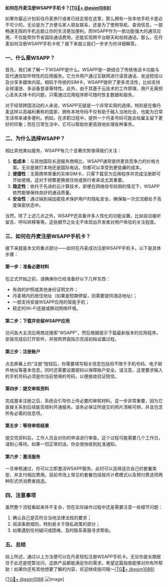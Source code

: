 **如何在丹麦注册WSAPP手机卡？[[TG💪+ @esim1088](https://t.me/s/esim1088)]**

如果你最近计划前往丹麦旅行或者已经定居在这里，那么拥有一张本地手机卡是必不可少的。无论是为了方便与家人朋友联系，还是为了使用导航、查询信息，一部畅通无阻的手机总能让你的生活更加便利。而WSAPP作为一款功能强大的通讯应用，不仅能帮你节省国际通话费用，还能实现跨平台聊天和视频通话。那么，在丹麦如何注册WSAPP手机卡呢？接下来就让我们一步步为你详细解答。

### 一、什么是WSAPP？

首先，我们来了解一下WSAPP是什么。WSAPP是一款结合了传统电话卡功能与现代通信软件特性的应用服务。它允许用户通过互联网进行语音通话、发送短信以及分享多媒体内容。相较于传统的SIM卡，WSAPP提供了更多灵活性，比如支持全球漫游、多设备登录等特性。此外，由于其基于云技术的工作原理，用户无需担心丢失实体卡的问题，只需通过应用程序即可随时恢复数据和服务。

对于经常跨国流动的人来说，WSAPP无疑是一个非常实用的选择。特别是在像丹麦这样以高福利著称的国家，拥有本地号码不仅有助于融入当地社会，也能为日常生活带来诸多便利。例如，在求职过程中，提供一个丹麦号码可能会给雇主留下更好的印象；而在日常生活中，它可以帮助你更高效地处理各种事务。

### 二、为什么选择WSAPP？

相比其他类似服务，WSAPP有几个显著优势值得我们关注：

1. **低成本**：与其他国际长途服务商相比，WSAPP通常提供更具竞争力的价格方案。无论是拨打本地还是国际电话，你都可以享受到更低廉的成本。
2. **便捷性**：无需携带厚重的实体SIM卡，只需下载官方应用程序并完成注册即可开始使用。这对于频繁更换居住地或旅行者来说尤其重要。
3. **稳定性**：依托于先进的云计算技术，即使在网络信号较弱的情况下，WSAPP依然能够保持良好的通话质量。
4. **安全性**：通过端到端加密技术保护用户的隐私安全，确保每一次交流都处于高度保密状态中。

当然，除了上述几点之外，WSAPP还具备许多人性化的功能设置，比如自动接听留言、呼叫转移等等。这些细节之处无不体现出开发者对用户体验的关注程度。

### 三、如何在丹麦注册WSAPP手机卡？

接下来就是本文的重点部分——如何在丹麦成功注册WSAPP手机卡。以下是具体步骤：

#### 第一步：准备必要材料
在正式开始之前，请确保你已经准备好以下几样东西：
- 有效的护照或其他身份证明文件；
- 丹麦境内的居住地址（如果是短期停留，则需要提供酒店地址）；
- 一部支持安装WSAPP应用的智能手机；
- 稳定的Wi-Fi连接或移动网络环境。

#### 第二步：下载并安装WSAPP应用
访问各大主流应用商店搜索“WSAPP”，然后根据提示下载最新版本的应用程序。安装完成后打开软件，并按照界面指示完成初始设置过程。

#### 第三步：注册账户
点击屏幕上的“注册”按钮后，你需要填写相关信息包括但不限于手机号码、电子邮件地址等基本信息。同时还需要设置密码以保障账户安全。请注意，这里要求输入的手机号码必须是你当前使用的号码，以便接收验证短信。

#### 第四步：提交审核资料
完成基本注册之后，系统会引导你上传必要的审核材料。这一步非常重要，因为它直接关系到后续能否顺利开通服务。请务必保证所提交的照片清晰可辨，并且包含所有必需的信息项。

#### 第五步：等待审核结果
提交完资料后，工作人员会对你的申请进行审查。这个过程可能需要几个工作日，请耐心等待。如果一切正常的话，你会很快收到批准通知。

#### 第六步：激活服务
一旦审核通过，你可以立即激活WSAPP服务。此时可以选择适合自己的套餐类型，并支付相应费用。目前市场上常见的套餐包括按月计费模式以及预付费选项两种形式供消费者挑选。

### 四、注意事项

虽然整个流程看起来并不复杂，但在实际操作过程中还是需要注意一些细节问题：

1. 确认自己是否符合当地法律法规的要求；
2. 阅读条款细则，特别是关于隐私政策的部分；
3. 如果遇到任何疑问或困难，及时联系客服寻求帮助。

### 五、总结

综上所述，通过以上方法便可以在丹麦轻松注册WSAPP手机卡。无论你是长期居住于此还是短暂访问，这款产品都能满足你的需求。希望这篇指南能够对你有所帮助！如果你还有其他想要了解的内容，欢迎继续提问哦～[[TG💪+ @esim1088](https://t.me/s/esim1088)]

[[TG💪+ @esim1088](https://t.me/s/esim1088) ![Image](https://i.postimg.cc/4NQfJmqS/Snipaste-2025-05-13-00-14-12.png)]